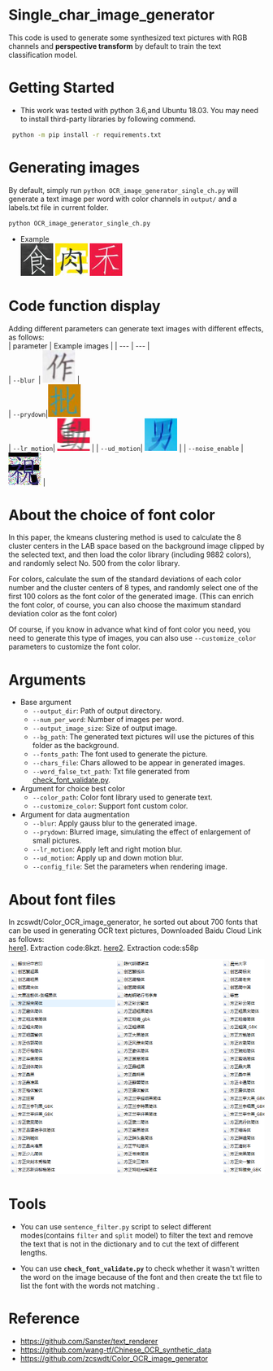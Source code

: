 # Single_char_image_generator
This code is used to generate some synthesized text pictures with RGB channels and **perspective transform** by default to train the text classification model.

# Getting Started
- This work was tested with python 3.6,and Ubuntu 18.03. You may need to install third-party libraries by following commend. <br>
```bash
 python -m pip install -r requirements.txt
```
# Generating images
By default, simply run `python OCR_image_generator_single_ch.py` will generate a text image per word with color channels in `output/` and a labels.txt file in current folder.<br>
```bash
python OCR_image_generator_single_ch.py
```
- Example<br>
![example1.jpg](./demo_img/1.jpg)
![example2.jpg](./demo_img/2.jpg)
![example3.jpg](./demo_img/3.jpg)

# Code function display
Adding different parameters can generate text images with different effects, as follows:<br>
| parameter  |    Example images    |
| ---         |     ---      |   
| `--blur `| <img src="./demo_img/blur.jpg" width="64" height="64" >    |  
| `--prydown`|<img src="./demo_img/prydown.jpg" width="64" height="64" >      
| `--lr_motion`| <img src="./demo_img/lr_motion.jpg" width="64" height="64" >  | 
| `--ud_motion`| <img src="./demo_img/ud_motion.jpg" width="64" height="64" >      |
| `--noise_enable` | <img src="./demo_img/noise.jpg" width="64" height="64" >    | 

# About the choice of font color
In this paper, the kmeans clustering method is used to calculate the 8 cluster centers in the LAB space 
based on the background image clipped by the selected text, and then load the color library (including 9882 colors), 
and randomly select No. 500 from the color library. 

For colors, calculate the sum of the standard deviations of each color
number and the cluster centers of 8 types, and randomly select one of the first 100 colors as the font color of the generated image. 
(This can enrich the font color, of course, you can also choose the maximum standard deviation color as the font color)
 
Of course, if you know in advance what kind of font color you need, you need to generate this type of images, 
you can also use `--customize_color` parameters to customize the font color.

# Arguments
* Base argument
    * `--output_dir`: Path of output directory.
    * `--num_per_word`: Number of images per word.
    * `--output_image_size`: Size of output image.
    * `--bg_path`: The generated text pictures will use the pictures of this folder as the background.
    * `--fonts_path`: The font used to generate the picture.
    * `--chars_file`: Chars allowed to be appear in generated images.
    * `--word_false_txt_path`: Txt file generated from [check_font_validate.py](https://github.com/rachellin0105/Single_char_image_generator/blob/master/check_font_validate.py).
* Argument for choice best color
    * `--color_path`: Color font library used to generate text.
    * `--customize_color`: Support font custom color.
* Argument for data augmentation
    * `--blur`: Apply gauss blur to the generated image.
    * `--prydown`: Blurred image, simulating the effect of enlargement of small pictures.
    * `--lr_motion`: Apply left and right motion blur.
    * `--ud_motion`: Apply up and down motion blur.
    * `--config_file`: Set the parameters when rendering image.

# About font files 
In zcswdt/Color_OCR_image_generator, he sorted out about 700 fonts that can be used in generating OCR text pictures,
Downloaded Baidu Cloud Link as follows:<br>
 [here1](https://pan.baidu.com/s/1dRp70rEVeauu9rWB7bfGZw). Extraction code:8kzt.   [here2](https://pan.baidu.com/s/1aHkYSxactHm4u5eEiqHDAA). Extraction code:s58p

![example1.jpg](./demo_img/ziti.png)

# Tools
* You can use `sentence_filter.py` script to select different modes(contains `filter` and `split` model) to 
filter the text and remove the text that is not in the dictionary and to cut the text of different lengths.

* You can use **`check_font_validate.py`** to check whether it wasn't written the word on the image because of the font 
and then create the txt file to list the font with the words not matching .

# Reference
- https://github.com/Sanster/text_renderer
- https://github.com/wang-tf/Chinese_OCR_synthetic_data
- https://github.com/zcswdt/Color_OCR_image_generator


